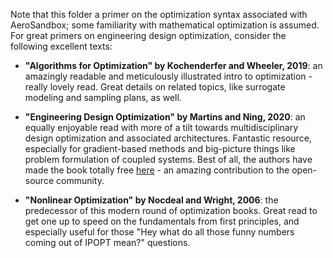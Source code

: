Note that this folder a primer on the optimization syntax associated with AeroSandbox; some familiarity with mathematical optimization is assumed. For great primers on engineering design optimization, consider the following excellent texts:

* **"Algorithms for Optimization" by Kochenderfer and Wheeler, 2019**: an amazingly readable and meticulously illustrated intro to optimization - really lovely read. Great details on related topics, like surrogate modeling and sampling plans, as well.

* **"Engineering Design Optimization" by Martins and Ning, 2020**: an equally enjoyable read with more of a tilt towards multidisciplinary design optimization and associated architectures. Fantastic resource, especially for gradient-based methods and big-picture things like problem formulation of coupled systems. Best of all, the authors have made the book totally free [here](http://flowlab.groups.et.byu.net/mdobook.pdf) - an amazing contribution to the open-source community.

* **"Nonlinear Optimization" by Nocdeal and Wright, 2006**: the predecessor of this modern round of optimization books. Great read to get one up to speed on the fundamentals from first principles, and especially useful for those "Hey what do all those funny numbers coming out of IPOPT mean?" questions.